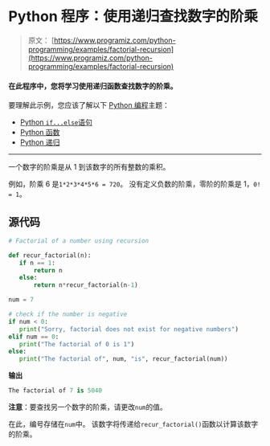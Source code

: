 # Python 程序：使用递归查找数字的阶乘

> 原文： [https://www.programiz.com/python-programming/examples/factorial-recursion](https://www.programiz.com/python-programming/examples/factorial-recursion)

#### 在此程序中，您将学习使用递归函数查找数字的阶乘。

要理解此示例，您应该了解以下 [Python 编程](/python-programming "Python tutorial")主题：

*   [Python `if...else`语句](/python-programming/if-elif-else)
*   [Python 函数](/python-programming/function)
*   [Python 递归](/python-programming/recursion)

* * *

一个数字的阶乘是从 1 到该数字的所有整数的乘积。

例如，阶乘 6 是`1*2*3*4*5*6 = 720`。 没有定义负数的阶乘，零阶的阶乘是 1，`0! = 1`。

## 源代码

```py
# Factorial of a number using recursion

def recur_factorial(n):
   if n == 1:
       return n
   else:
       return n*recur_factorial(n-1)

num = 7

# check if the number is negative
if num < 0:
   print("Sorry, factorial does not exist for negative numbers")
elif num == 0:
   print("The factorial of 0 is 1")
else:
   print("The factorial of", num, "is", recur_factorial(num)) 
```

**输出**

```py
The factorial of 7 is 5040 
```

**注意**：要查找另一个数字的阶乘，请更改`num`的值。

在此，编号存储在`num`中。 该数字将传递给`recur_factorial()`函数以计算该数字的阶乘。